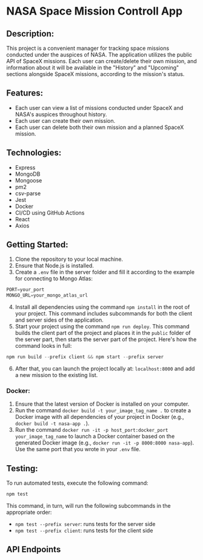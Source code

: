 # NASA Space Mission Controll App 

## Description:
This project is a convenient manager for tracking space missions conducted under the auspices of NASA. The application utilizes the public API of SpaceX missions. Each user can create/delete their own mission, and information about it will be available in the "History" and "Upcoming" sections alongside SpaceX missions, according to the mission's status.

## Features:
- Each user can view a list of missions conducted under SpaceX and NASA's auspices throughout history.
- Each user can create their own mission.
- Each user can delete both their own mission and a planned SpaceX mission.

## Technologies:
- Express
- MongoDB
- Mongoose
- pm2
- csv-parse
- Jest
- Docker
- CI/CD using GitHub Actions
- React
- Axios

## Getting Started:
1. Clone the repository to your local machine.
2. Ensure that Node.js is installed.
3. Create a `.env` file in the server folder and fill it according to the example for connecting to Mongo Atlas:
```javascript
PORT=your_port
MONGO_URL=your_mongo_atlas_url
```
4. Install all dependencies using the command `npm install` in the root of your project. This command includes subcommands for both the client and server sides of the application.
5. Start your project using the command `npm run deploy`. This command builds the client part of the project and places it in the `public` folder of the server part, then starts the server part of the project. Here's how the command looks in full:
```javascript
npm run build --prefix client && npm start --prefix server
```
6. After that, you can launch the project locally at: `localhost:8000` and add a new mission to the existing list.

### Docker:
1. Ensure that the latest version of Docker is installed on your computer.
2. Run the command `docker build -t your_image_tag_name .` to create a Docker image with all dependencies of your project in Docker (e.g., `docker build -t nasa-app .`).
3. Run the command `docker run -it -p host_port:docker_port your_image_tag_name` to launch a Docker container based on the generated Docker image (e.g., `docker run -it -p 8000:8000 nasa-app`). Use the same port that you wrote in your `.env` file.

## Testing:
To run automated tests, execute the following command:
```javascript
npm test
```
This command, in turn, will run the following subcommands in the appropriate order:
- `npm test --prefix server`: runs tests for the server side
- `npm test --prefix client`: runs tests for the client side

## API Endpoints

